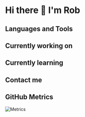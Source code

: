 # Hi there 👋 I'm Rob

## Languages and Tools


## Currently working on

## Currently learning 

## Contact me

## GitHub Metrics

![Metrics](https://metrics.lecoq.io/robbailey3?template=classic&base.community=0&languages=1&languages.limit=8&languages.sections=most-used&languages.colors=github&languages.threshold=0%25&languages.indepth=false&languages.recent.load=300&languages.recent.days=14&config.timezone=Europe%2FLondon)
